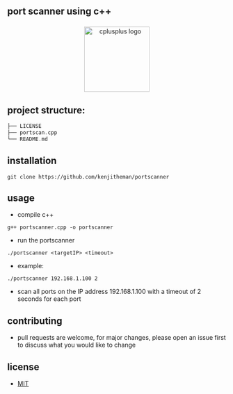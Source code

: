 ## port scanner using c++

###

<div align="center">
  <img src="https://cdn.jsdelivr.net/gh/devicons/devicon/icons/cplusplus/cplusplus-original.svg" height="150" alt="cplusplus logo"  />
</div>

###

## project structure:

```rust
├── LICENSE
├── portscan.cpp
└── README.md
```

## installation

```shell
git clone https://github.com/kenjitheman/portscanner
```

## usage

- compile c++

```shell
g++ portscanner.cpp -o portscanner
```

- run the portscanner

```shell
./portscanner <targetIP> <timeout>
```

- example:

```shell
./portscanner 192.168.1.100 2
```

- scan all ports on the IP address 192.168.1.100 with a timeout of 2 seconds for each port

## contributing

- pull requests are welcome, for major changes, please open an issue first to
  discuss what you would like to change

## license

- [MIT](https://choosealicense.com/licenses/mit/)

